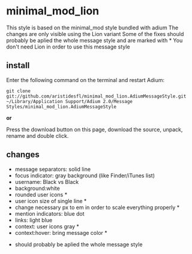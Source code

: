minimal_mod_lion
================
This style is based on the minimal_mod style bundled with adium
The changes are only visible using the Lion variant
Some of the fixes should probably be aplied the whole message style and are marked with *
You don't need Lion in order to use this message style


install
-------
Enter the following command on the terminal and restart Adium:

```
git clone git://github.com/aristidesfl/minimal_mod_lion.AdiumMessageStyle.git ~/Library/Application Support/Adium 2.0/Message Styles/minimal_mod_lion.AdiumMessageStyle
```

**or**

Press the download button on this page, download the source, unpack, rename and double click.


changes
-------
- message separators: solid line
- focus indicator: gray background (like Finder/iTunes list)
- username: Black vs Black
- background:white
- rounded user icons *
- user icon size of single line *
- change necessary px to em in order to scale everything properly *
- mention indicators: blue dot
- links: light blue
- context: user icons gray *
- context:hover: bring message color *

* should probably be aplied the whole message style
